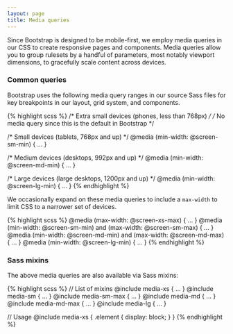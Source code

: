 ```yaml
---
layout: page
title: Media queries
---
```


Since Bootstrap is designed to be mobile-first, we employ media queries in our CSS to create responsive pages and components. Media queries allow you to group rulesets by a handful of parameters, most notably viewport dimensions, to gracefully scale content across devices.

### Common queries

Bootstrap uses the following media query ranges in our source Sass files for key breakpoints in our layout, grid system, and components.

{% highlight scss %}
/* Extra small devices (phones, less than 768px) */
/* No media query since this is the default in Bootstrap */

/* Small devices (tablets, 768px and up) */
@media (min-width: @screen-sm-min) { ... }

/* Medium devices (desktops, 992px and up) */
@media (min-width: @screen-md-min) { ... }

/* Large devices (large desktops, 1200px and up) */
@media (min-width: @screen-lg-min) { ... }
{% endhighlight %}

We occasionally expand on these media queries to include a <code>max-width</code> to limit CSS to a narrower set of devices.

{% highlight scss %}
@media (max-width: @screen-xs-max) { ... }
@media (min-width: @screen-sm-min) and (max-width: @screen-sm-max) { ... }
@media (min-width: @screen-md-min) and (max-width: @screen-md-max) { ... }
@media (min-width: @screen-lg-min) { ... }
{% endhighlight %}

### Sass mixins

The above media queries are also available via Sass mixins:

{% highlight scss %}
// List of mixins
@include media-xs { ... }
@include media-sm { ... }
@include media-sm-max { ... }
@include media-md { ... }
@include media-md-max { ... }
@include media-lg { ... }

// Usage
@include media-xs {
  .element {
    display: block;
  }
}
{% endhighlight %}
